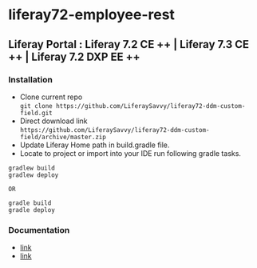 # liferay72-employee-rest
## Liferay Portal : Liferay 7.2 CE ++ |  Liferay 7.3 CE ++ | Liferay 7.2 DXP EE ++
### Installation
* Clone current repo    
`git clone https://github.com/LiferaySavvy/liferay72-ddm-custom-field.git` 
* Direct download link  
`https://github.com/LiferaySavvy/liferay72-ddm-custom-field/archive/master.zip`     
* Update Liferay Home path in build.gradle file. 
* Locate to project or import into your IDE run following gradle tasks.  

````
gradlew build
gradlew deploy

OR

gradle build
gradle deploy

````
### Documentation 
* [link](link)
* [link](link)   
